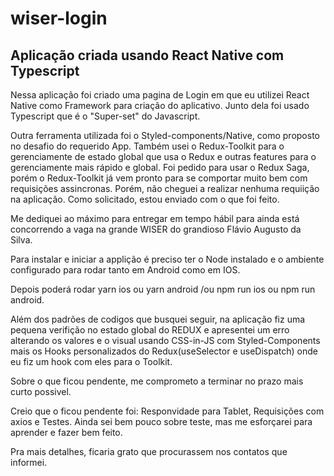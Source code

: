 # wiser-login

## Aplicação criada usando React Native com Typescript 

Nessa aplicação foi criado uma pagina de Login em que eu utilizei React Native como Framework para criação do aplicativo. Junto dela foi usado Typescript que é o "Super-set" do Javascript.

Outra ferramenta utilizada foi o Styled-components/Native, como proposto no desafio do requerido App. 
Também usei o Redux-Toolkit para o gerenciamente de estado global que usa o Redux e outras features para o gerenciamente mais rápido e global. Foi pedido para usar o Redux Saga, porém o Redux-Toolkit já vem pronto para se comportar muito bem com requisições assincronas. Porém, não cheguei a realizar nenhuma requiição na aplicação. Como solicitado, estou enviado com o que foi feito.

Me dediquei ao máximo para entregar em tempo hábil para ainda está concorrendo a vaga na grande WISER do grandioso Flávio Augusto da Silva.

Para instalar e iniciar a applição é preciso ter o Node instalado e o ambiente configurado para rodar tanto em Android como em IOS.

Depois poderá rodar yarn ios ou yarn android /ou npm run ios ou npm run android.

Além dos padrões de codigos que busquei seguir, na aplicação fiz uma pequena verifição no estado global do REDUX e apresentei um erro alterando os valores e o visual usando CSS-in-JS com Styled-Components mais os Hooks personalizados do Redux(useSelector e useDispatch) onde eu fiz um hook com eles para o Toolkit.

Sobre o que ficou pendente, me comprometo a terminar no prazo mais curto possivel.

Creio que o ficou pendente foi: Responvidade para Tablet, Requisições com axios e Testes. Ainda sei bem pouco sobre teste, mas me esforçarei para aprender e fazer bem feito.

Pra mais detalhes, ficaria grato que procurassem nos contatos que informei. 

